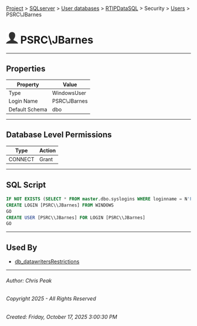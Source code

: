 #### 

[Project](../../../../../index.md) > [SQLserver](../../../../index.md) > [User databases](../../../index.md) > [RTIPDataSQL](../../index.md) > Security > [Users](Users.md) > PSRC\\JBarnes

# ![Users](../../../../../Images/User32.png) PSRC\\JBarnes

---

## <a name="#properties"></a>Properties

| Property | Value |
|---|---|
| Type | WindowsUser |
| Login Name | PSRC\\JBarnes |
| Default Schema | dbo |


---

## <a name="#databaselevelpermissions"></a>Database Level Permissions

| Type | Action |
|---|---|
| CONNECT | Grant |


---

## <a name="#sqlscript"></a>SQL Script

```sql
IF NOT EXISTS (SELECT * FROM master.dbo.syslogins WHERE loginname = N'PSRC\\JBarnes')
CREATE LOGIN [PSRC\\JBarnes] FROM WINDOWS
GO
CREATE USER [PSRC\\JBarnes] FOR LOGIN [PSRC\\JBarnes]
GO

```


---

## <a name="#usedby"></a>Used By

* [db_datawritersRestrictions](../Roles/Database_Roles/dbo_db_datawritersRestrictions.md)


---

###### Author:  Chris Peak

###### Copyright 2025 - All Rights Reserved

###### Created: Friday, October 17, 2025 3:00:30 PM

